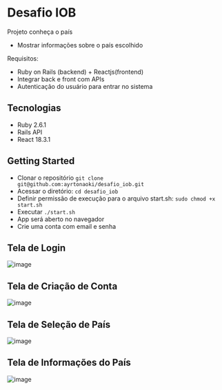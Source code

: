 # Desafio IOB
Projeto conheça o país
- Mostrar informações sobre o país escolhido

Requisitos:
- Ruby on Rails (backend) + Reactjs(frontend)
- Integrar back e front com APIs
- Autenticação do usuário para entrar no sistema

## Tecnologias
- Ruby 2.6.1
- Rails API
- React 18.3.1

## Getting Started
- Clonar o repositório `git clone git@github.com:ayrtonaoki/desafio_iob.git`
- Acessar o diretório: `cd desafio_iob`
- Definir permissão de execução para o arquivo start.sh: `sudo chmod +x start.sh`
- Executar `./start.sh`
- App será aberto no navegador
- Crie uma conta com email e senha

## Tela de Login
![image](https://github.com/user-attachments/assets/ebb0bb09-0890-4d80-8e88-0bc88ca66ac4)

## Tela de Criação de Conta
![image](https://github.com/user-attachments/assets/cec891c2-995e-474d-96aa-7caf832ffe98)

## Tela de Seleção de País
![image](https://github.com/user-attachments/assets/fcc5bcd4-49f8-4293-bb2d-57b505553434)

## Tela de Informações do País
![image](https://github.com/user-attachments/assets/e89e8e65-38fe-489a-abc8-8921f2a07d23)
